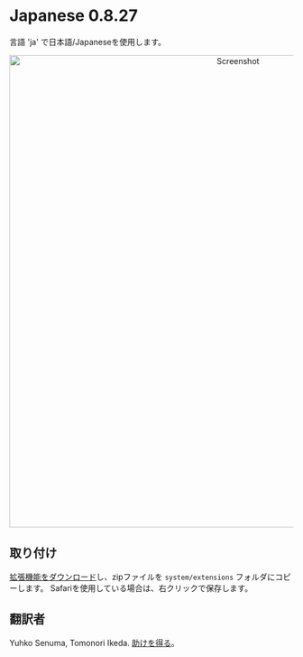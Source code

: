 Japanese 0.8.27
===============
言語 'ja' で日本語/Japaneseを使用します。

<p align="center"><img src="japanese-screenshot.png?raw=true" width="795" height="836" alt="Screenshot"></p>

## 取り付け

[拡張機能をダウンロード](https://github.com/datenstrom/yellow-extensions/raw/master/zip/japanese.zip)し、zipファイルを `system/extensions` フォルダにコピーします。 Safariを使用している場合は、右クリックで保存します。

## 翻訳者

Yuhko Senuma, Tomonori Ikeda. [助けを得る](https://datenstrom.se/yellow/help/)。
